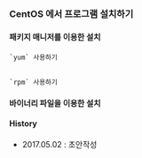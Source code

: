 ### CentOS 에서 프로그램 설치하기

#### 패키지 매니저를 이용한 설치
    `yum` 사용하기
     

    `rpm` 사용하기

#### 바이너리 파일을 이용한 설치


#### History
- 2017.05.02 : 초안작성
